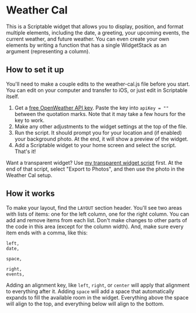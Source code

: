 # Weather Cal
This is a Scriptable widget that allows you to display, position, and format multiple elements, including the date, a greeting, your upcoming events, the current weather, and future weather. You can even create your own elements by writing a function that has a single WidgetStack as an argument (representing a column).

## How to set it up
You'll need to make a couple edits to the weather-cal.js file before you start. You can edit on your computer and transfer to iOS, or just edit in Scriptable itself.

1. Get a [free OpenWeather API key](http://openweathermap.org/api). Paste the key into `apiKey = ""` between the quotation marks. Note that it may take a few hours for the key to work.
2. Make any other adjustments to the widget settings at the top of the file. 
3. Run the script. It should prompt you for your location and (if enabled) your background photo. At the end, it will show a preview of the widget.
4. Add a Scriptable widget to your home screen and select the script. That's it!

Want a transparent widget? Use [my transparent widget script](https://gist.github.com/mzeryck/3a97ccd1e059b3afa3c6666d27a496c9) first. At the end of that script, select "Export to Photos", and then use the photo in the Weather Cal setup.

## How it works
To make your layout, find the `LAYOUT` section header. You'll see two areas with lists of items: one for the left column, one for the right column. You can add and remove items from each list. Don't make changes to other parts of the code in this area (except for the column width). And, make sure every item ends with a comma, like this:

```
left,
date,

space,

right,
events,
```
    
Adding an alignment key, like `left`, `right`, or `center` will apply that alignment to everything after it. Adding `space` will add a space that automatically expands to fill the available room in the widget. Everything above the space will align to the top, and everything below will align to the bottom.
